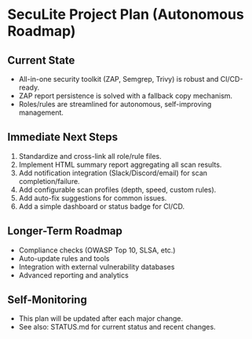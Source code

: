# SecuLite Project Plan (Autonomous Roadmap)

## Current State
- All-in-one security toolkit (ZAP, Semgrep, Trivy) is robust and CI/CD-ready.
- ZAP report persistence is solved with a fallback copy mechanism.
- Roles/rules are streamlined for autonomous, self-improving management.

## Immediate Next Steps
1. Standardize and cross-link all role/rule files.
2. Implement HTML summary report aggregating all scan results.
3. Add notification integration (Slack/Discord/email) for scan completion/failure.
4. Add configurable scan profiles (depth, speed, custom rules).
5. Add auto-fix suggestions for common issues.
6. Add a simple dashboard or status badge for CI/CD.

## Longer-Term Roadmap
- Compliance checks (OWASP Top 10, SLSA, etc.)
- Auto-update rules and tools
- Integration with external vulnerability databases
- Advanced reporting and analytics

## Self-Monitoring
- This plan will be updated after each major change.
- See also: STATUS.md for current status and recent changes. 